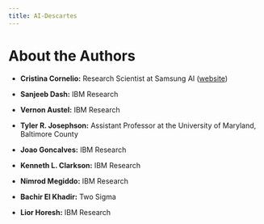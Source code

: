 ```yaml
---
title: AI-Descartes
---
```


# About the Authors

* **Cristina Cornelio:** Research Scientist at Samsung AI ([website](https://corneliocristina.github.io))

* **Sanjeeb Dash:** IBM Research

* **Vernon Austel:** IBM Research

* **Tyler R. Josephson:** Assistant Professor at the University of Maryland, Baltimore County

* **Joao Goncalves:** IBM Research

* **Kenneth L. Clarkson:** IBM Research

* **Nimrod Megiddo:** IBM Research

* **Bachir El Khadir:** Two Sigma

* **Lior Horesh:** IBM Research
